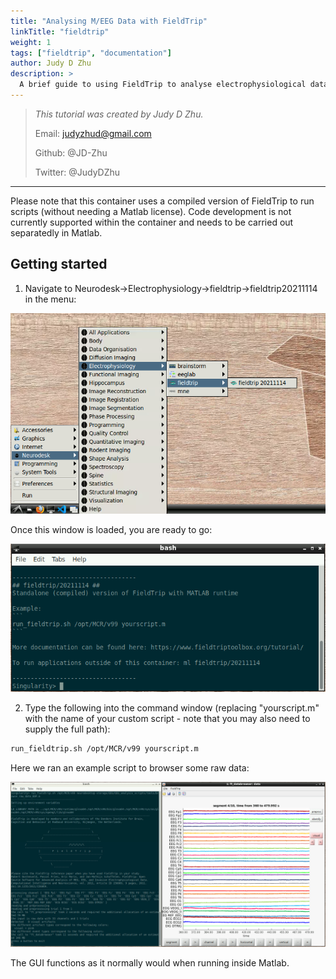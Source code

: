 ```yaml
---
title: "Analysing M/EEG Data with FieldTrip"
linkTitle: "fieldtrip"
weight: 1
tags: ["fieldtrip", "documentation"]
author: Judy D Zhu
description: > 
  A brief guide to using FieldTrip to analyse electrophysiological data within neurodesk.
---
```



> _This tutorial was created by Judy D Zhu._ 
>
> Email: judyzhud@gmail.com
>
> Github: @JD-Zhu
>
> Twitter: @JudyDZhu

---

Please note that this container uses a compiled version of FieldTrip to run scripts (without needing a Matlab license). Code development is not currently supported within the container and needs to be carried out separatedly in Matlab.


## Getting started

1. Navigate to Neurodesk->Electrophysiology->fieldtrip->fieldtrip20211114 in the menu:

![1_menu](/static/fieldtrip/1_menu.png '1_menu')

Once this window is loaded, you are ready to go:

![2_container](/static/fieldtrip/2_container.png '2_container')


2. Type the following into the command window (replacing "yourscript.m" with the name of your custom script - note that you may also need to supply the full path):
```bash
run_fieldtrip.sh /opt/MCR/v99 yourscript.m
```
Here we ran an example script to browser some raw data:

![3_running](/static/fieldtrip/3_running.png '3_running')

The GUI functions as it normally would when running inside Matlab.
